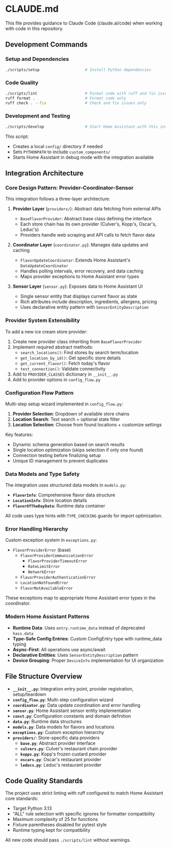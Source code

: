 # CLAUDE.md

This file provides guidance to Claude Code (claude.ai/code) when working with code in this repository.

## Development Commands

### Setup and Dependencies
```bash
./scripts/setup                    # Install Python dependencies
```

### Code Quality
```bash
./scripts/lint                     # Format code with ruff and fix issues
ruff format .                      # Format code only
ruff check . --fix                 # Check and fix issues only
```

### Development and Testing
```bash
./scripts/develop                  # Start Home Assistant with this integration loaded
```
This script:
- Creates a local `config/` directory if needed
- Sets `PYTHONPATH` to include `custom_components/`
- Starts Home Assistant in debug mode with the integration available

## Integration Architecture

### Core Design Pattern: Provider-Coordinator-Sensor
This integration follows a three-layer architecture:

1. **Provider Layer** (`providers/`): Abstract data fetching from external APIs
   - `BaseFlavorProvider`: Abstract base class defining the interface
   - Each store chain has its own provider (Culver's, Kopp's, Oscar's, Leduc's)
   - Providers handle web scraping and API calls to fetch flavor data

2. **Coordinator Layer** (`coordinator.py`): Manages data updates and caching
   - `FlavorUpdateCoordinator`: Extends Home Assistant's `DataUpdateCoordinator`
   - Handles polling intervals, error recovery, and data caching
   - Maps provider exceptions to Home Assistant error types

3. **Sensor Layer** (`sensor.py`): Exposes data to Home Assistant UI
   - Single sensor entity that displays current flavor as state
   - Rich attributes include description, ingredients, allergens, pricing
   - Uses declarative entity pattern with `SensorEntityDescription`

### Provider System Extensibility
To add a new ice cream store provider:

1. Create new provider class inheriting from `BaseFlavorProvider`
2. Implement required abstract methods:
   - `search_locations()`: Find stores by search term/location
   - `get_location_by_id()`: Get specific store details
   - `get_current_flavor()`: Fetch today's flavor
   - `test_connection()`: Validate connectivity
3. Add to `PROVIDER_CLASSES` dictionary in `__init__.py`
4. Add to provider options in `config_flow.py`

### Configuration Flow Pattern
Multi-step setup wizard implemented in `config_flow.py`:

1. **Provider Selection**: Dropdown of available store chains
2. **Location Search**: Text search + optional state filter
3. **Location Selection**: Choose from found locations + customize settings

Key features:
- Dynamic schema generation based on search results
- Single location optimization (skips selection if only one found)
- Connection testing before finalizing setup
- Unique ID management to prevent duplicates

### Data Models and Type Safety
The integration uses structured data models in `models.py`:

- **`FlavorInfo`**: Comprehensive flavor data structure
- **`LocationInfo`**: Store location details
- **`FlavorOfTheDayData`**: Runtime data container

All code uses type hints with `TYPE_CHECKING` guards for import optimization.

### Error Handling Hierarchy
Custom exception system in `exceptions.py`:
- `FlavorProviderError` (base)
  - `FlavorProviderCommunicationError`
    - `FlavorProviderTimeoutError`
    - `RateLimitError`
    - `NetworkError`
  - `FlavorProviderAuthenticationError`
  - `LocationNotFoundError`
  - `FlavorNotAvailableError`

These exceptions map to appropriate Home Assistant error types in the coordinator.

### Modern Home Assistant Patterns
- **Runtime Data**: Uses `entry.runtime_data` instead of deprecated `hass.data`
- **Type-Safe Config Entries**: Custom ConfigEntry type with runtime_data typing
- **Async-First**: All operations use async/await
- **Declarative Entities**: Uses `SensorEntityDescription` pattern
- **Device Grouping**: Proper `DeviceInfo` implementation for UI organization

## File Structure Overview

- **`__init__.py`**: Integration entry point, provider registration, setup/teardown
- **`config_flow.py`**: Multi-step configuration wizard
- **`coordinator.py`**: Data update coordination and error handling
- **`sensor.py`**: Home Assistant sensor entity implementation
- **`const.py`**: Configuration constants and domain definition
- **`data.py`**: Runtime data structures
- **`models.py`**: Data models for flavors and locations
- **`exceptions.py`**: Custom exception hierarchy
- **`providers/`**: Store-specific data providers
  - **`base.py`**: Abstract provider interface
  - **`culvers.py`**: Culver's restaurant chain provider
  - **`kopps.py`**: Kopp's frozen custard provider
  - **`oscars.py`**: Oscar's restaurant provider
  - **`leducs.py`**: Leduc's restaurant provider

## Code Quality Standards

The project uses strict linting with ruff configured to match Home Assistant core standards:
- Target Python 3.13
- "ALL" rule selection with specific ignores for formatter compatibility
- Maximum complexity of 25 for functions
- Fixture parentheses disabled for pytest style
- Runtime typing kept for compatibility

All new code should pass `./scripts/lint` without warnings.